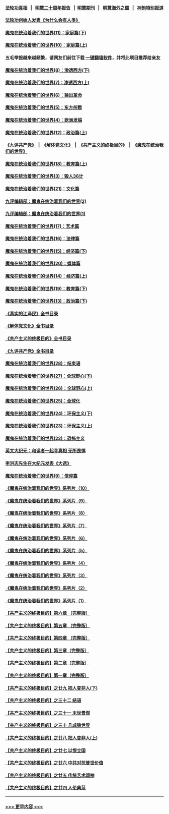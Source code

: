 #### [法轮功真相](https://github.com/gfw-breaker/truth/blob/master/README.md?t=0) &nbsp;&nbsp;|&nbsp;&nbsp; [明慧二十周年报告](https://github.com/gfw-breaker/mh-reports/blob/master/README.md?t=0) &nbsp;&nbsp;|&nbsp;&nbsp;[明慧期刊](https://github.com/gfw-breaker/mh-qikan) &nbsp;&nbsp;|&nbsp;&nbsp; [明慧海外之窗](https://github.com/gfw-breaker/mh-news/blob/master/README.md?t=0) &nbsp;&nbsp;|&nbsp;&nbsp; [神韵特别报道](https://github.com/gfw-breaker/mh-news/blob/master/shenyun.md?t=0)
#### [法轮功创始人发表《为什么会有人类》](../pages/nsc422/n13912117.md?t=03130643) 
#### [魔鬼在统治着我们的世界(11)：家庭篇(下)](../pages/nsc422/n10440961.md?t=03130643) 
#### [魔鬼在统治着我们的世界(10)：家庭篇(上)](../pages/nsc422/n10435448.md?t=03130643) 
#### 五毛举报越来越频繁，请网友们前往下载 [一键翻墙软件](https://github.com/gfw-breaker/ssr-accounts)，并将此项目推荐给亲友
#### [魔鬼在统治着我们的世界(8)：渗透西方(下)](../pages/nsc422/n10429603.md?t=03130643) 
#### [魔鬼在统治着我们的世界(7)：渗透西方(上)](../pages/nsc422/n10426013.md?t=03130643) 
#### [魔鬼在统治着我们的世界(6)：输出革命](../pages/nsc422/n10421536.md?t=03130643) 
#### [魔鬼在统治着我们的世界(5)：东方杀戮](../pages/nsc422/n10417707.md?t=03130643) 
#### [魔鬼在统治着我们的世界(4)：欧洲发端](../pages/nsc422/n10414890.md?t=03130643) 
#### [魔鬼在统治着我们的世界(12)：政治篇(上)](../pages/nsc422/n10444576.md?t=03130643) 
#### [《九评共产党》](https://github.com/begood0513/9ping.md/blob/master/README.md) &nbsp;|&nbsp; [《解体党文化》](../../../../jtdwh.md/blob/master/README.md)  &nbsp;|&nbsp; [《共产主义的终极目的》](../../../../gczydzjmd.md/blob/master/README.md) &nbsp;|&nbsp; [《魔鬼在统治我们的世界》](../../../../mgztzwmdsj.md/blob/master/README.md) 
#### [魔鬼在统治着我们的世界(18)：教育篇(上)](../pages/nsc422/n10526970.md?t=03130643) 
#### [魔鬼在统治着我们的世界(3)：毁人36计](../pages/nsc422/n10411583.md?t=03130643) 
#### [魔鬼在统治着我们的世界(21)：文化篇](../pages/nsc422/n10597706.md?t=03130643) 
#### [九评编辑部：魔鬼在统治着我们的世界(2)](../pages/nsc422/n10410036.md?t=03130643) 
#### [九评编辑部：魔鬼在统治着我们的世界(1)](../pages/nsc422/n10406825.md?t=03130643) 
#### [魔鬼在统治着我们的世界(17)：艺术篇](../pages/nsc422/n10499093.md?t=03130643) 
#### [魔鬼在统治着我们的世界(16)：法律篇](../pages/nsc422/n10485969.md?t=03130643) 
#### [魔鬼在统治着我们的世界(15)：经济篇(下)](../pages/nsc422/n10469975.md?t=03130643) 
#### [魔鬼在统治着我们的世界(20)：媒体篇](../pages/nsc422/n10586579.md?t=03130643) 
#### [魔鬼在统治着我们的世界(14)：经济篇(上)](../pages/nsc422/n10457370.md?t=03130643) 
#### [魔鬼在统治着我们的世界(19)：教育篇(下)](../pages/nsc422/n10564808.md?t=03130643) 
#### [魔鬼在统治着我们的世界(13)：政治篇(下)](../pages/nsc422/n10448270.md?t=03130643) 
#### [《真实的江泽民》全书目录](../pages/nsc422/n13721399.md?t=03130643) 
#### [《解体党文化》全书目录](../pages/nsc422/n13721157.md?t=03130643) 
#### [《共产主义的终极目的》全书目录](../pages/nsc422/n13721048.md?t=03130643) 
#### [《九评共产党》全书目录](../pages/nsc422/n13708085.md?t=03130643) 
#### [魔鬼在统治着我们的世界(28)：结束语](../pages/nsc422/n10936246.md?t=03130643) 
#### [魔鬼在统治着我们的世界(27)：全球野心(下)](../pages/nsc422/n10928319.md?t=03130643) 
#### [魔鬼在统治着我们的世界(26)：全球野心(上)](../pages/nsc422/n10900318.md?t=03130643) 
#### [魔鬼在统治着我们的世界(25)：全球化](../pages/nsc422/n10788205.md?t=03130643) 
#### [魔鬼在统治着我们的世界(24)：环保主义(下)](../pages/nsc422/n10695307.md?t=03130643) 
#### [魔鬼在统治着我们的世界(23)：环保主义(上)](../pages/nsc422/n10688613.md?t=03130643) 
#### [魔鬼在统治着我们的世界(22)：恐怖主义](../pages/nsc422/n10614727.md?t=03130643) 
#### [英文大纪元：和读者一起寻真相 无所畏惧](../pages/nsc422/n12542027.md?t=03130643) 
#### [李洪志先生在大纪元发表《大选》](../pages/nsc422/n12534746.md?t=03130643) 
#### [魔鬼在统治着我们的世界(9)：信仰篇](../pages/nsc422/n10432159.md?t=03130643) 
#### [《魔鬼在统治着我们的世界》系列片（10）](../pages/nsc422/n12292670.md?t=03130643) 
#### [《魔鬼在统治着我们的世界》系列片（9）](../pages/nsc422/n12290859.md?t=03130643) 
#### [《魔鬼在统治着我们的世界》系列片（8）](../pages/nsc422/n12287445.md?t=03130643) 
#### [《魔鬼在统治着我们的世界》系列片（7）](../pages/nsc422/n12283425.md?t=03130643) 
#### [《魔鬼在统治着我们的世界》系列片（6）](../pages/nsc422/n12282314.md?t=03130643) 
#### [《魔鬼在统治着我们的世界》系列片（5）](../pages/nsc422/n12281419.md?t=03130643) 
#### [《魔鬼在统治着我们的世界》系列片（4）](../pages/nsc422/n12274024.md?t=03130643) 
#### [《魔鬼在统治着我们的世界》系列片（3）](../pages/nsc422/n12271322.md?t=03130643) 
#### [《魔鬼在统治着我们的世界》系列片（2）](../pages/nsc422/n12269049.md?t=03130643) 
#### [《魔鬼在统治着我们的世界》系列片（1）](../pages/nsc422/n12267575.md?t=03130643) 
#### [【共产主义的终极目的】第六章 （完整版）](../pages/nsc422/n11428913.md?t=03130643) 
#### [【共产主义的终极目的】第五章 （完整版）](../pages/nsc422/n11428912.md?t=03130643) 
#### [【共产主义的终极目的】第四章 （完整版）](../pages/nsc422/n11428907.md?t=03130643) 
#### [【共产主义的终极目的】第三章（完整版）](../pages/nsc422/n11428848.md?t=03130643) 
#### [【共产主义的终极目的】第二章（完整版）](../pages/nsc422/n11428831.md?t=03130643) 
#### [【共产主义的终极目的】第一章（完整版）](../pages/nsc422/n11417651.md?t=03130643) 
#### [【共产主义的终极目的】之廿九 把人变非人(下)](../pages/nsc422/n11344140.md?t=03130643) 
#### [【共产主义的终极目的】之三十二 结语](../pages/nsc422/n11360535.md?t=03130643) 
#### [【共产主义的终极目的】之三十一 末世景观](../pages/nsc422/n11351129.md?t=03130643) 
#### [【共产主义的终极目的】之三十 几成狼世界](../pages/nsc422/n11348280.md?t=03130643) 
#### [【共产主义的终极目的】之廿八 把人变非人(上)](../pages/nsc422/n11340492.md?t=03130643) 
#### [【共产主义的终极目的】之廿七 以恨立国](../pages/nsc422/n11336944.md?t=03130643) 
#### [【共产主义的终极目的】之廿六 中共对抗普世价值](../pages/nsc422/n11324785.md?t=03130643) 
#### [【共产主义的终极目的】之廿五 传统艺术颂神](../pages/nsc422/n11296396.md?t=03130643) 
#### [【共产主义的终极目的】之廿四 人伦典范](../pages/nsc422/n11296397.md?t=03130643) 

----
#### [ >>> 更早内容 <<< ](../indexes/nsc422-earlier.md)
